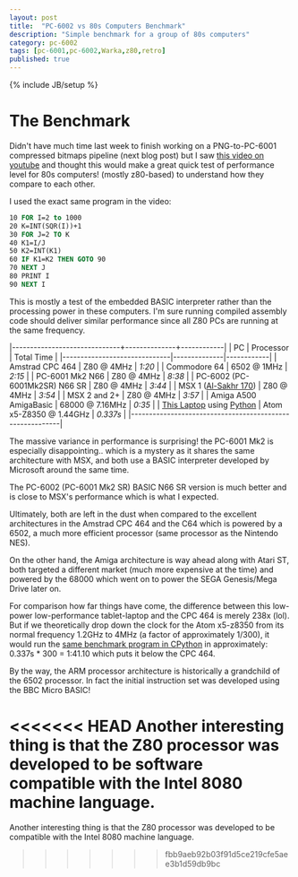 ```yaml
---
layout: post
title:  "PC-6002 vs 80s Computers Benchmark"
description: "Simple benchmark for a group of 80s computers"
category: pc-6002
tags: [pc-6001,pc-6002,Warka,z80,retro]
published: true
---
```


{% include JB/setup %}

[asmblit_gif]: {{site.baseurl}}assets/photos/pc6002/asmblit.gif
[blitz_demo_gif]: {{site.baseurl}}assets/photos/pc6002/blitz_demo.gif
[mode3_text_gif]: {{site.baseurl}}assets/photos/pc6002/mode3_text.gif

# The Benchmark

Didn't have much time last week to finish working on a PNG-to-PC-6001 compressed bitmaps pipeline (next blog post) but I saw [this video on youtube](https://www.youtube.com/watch?v=pxye-RbKFpY) and thought this would make a great quick test of performance level for 80s computers! (mostly z80-based) to understand how they compare to each other.

I used the exact same program in the video:

~~~~ vb
10 FOR I=2 to 1000
20 K=INT(SQR(I))+1
30 FOR J=2 TO K
40 K1=I/J
50 K2=INT(K1)
60 IF K1=K2 THEN GOTO 90
70 NEXT J
80 PRINT I
90 NEXT I
~~~~

This is mostly a test of the embedded BASIC interpreter rather than the processing power in these computers. I'm sure running compiled assembly code should deliver similar performance since all Z80 PCs are running at the same frequency.

|------------------------------+--------------+------------|
| PC                           | Processor    | Total Time |
|------------------------------|--------------|------------|
| Amstrad CPC 464              | Z80 @ 4MHz   | *1:20*     |
| Commodore 64                 | 6502 @ 1MHz  | *2:15*     |
| PC-6001 Mk2 N66              | Z80 @ 4MHz   | *8:38*     |
| PC-6002 (PC-6001Mk2SR) N66 SR | Z80 @ 4MHz   | *3:44*     |
| MSX 1 ([Al-Sakhr 170](https://en.wikipedia.org/wiki/Sakhr_Computers)) | Z80 @ 4MHz | *3:54* |
| MSX 2 and 2+                 | Z80 @ 4MHz   | *3:57*     |
| Amiga A500 AmigaBasic        | 68000 @ 7.16MHz | *0:35*  |
| [This Laptop](https://www.asus.com/2-in-1-PCs/ASUS-Transformer-Mini-T102HA/specifications/) using [Python](https://pastebin.com/0RN4fb0p) | Atom x5-Z8350 @ 1.44GHz | *0.337s* |
|----------------------------------------------------------|


The massive variance in performance is surprising! the PC-6001 Mk2 is especially disappointing.. which is a mystery as it shares the same architecture with MSX, and both use a BASIC interpreter developed by Microsoft around the same time.

The PC-6002 (PC-6001 Mk2 SR) BASIC N66 SR version is much better and is close to MSX's performance which is what I expected.

Ultimately, both are left in the dust when compared to the excellent architectures in the Amstrad CPC 464 and the C64 which is powered by a 6502, a much more efficient processor (same processor as the Nintendo NES).

On the other hand, the Amiga architecture is way ahead along with Atari ST, both targeted a different market (much more expensive at the time) and powered by the 68000 which went on to power the SEGA Genesis/Mega Drive later on. 

For comparison how far things have come, the difference between this low-power low-performance tablet-laptop and the CPC 464 is merely 238x (lol). But if we theoretically drop down the clock for the Atom x5-z8350 from its normal frequency 1.2GHz to 4MHz (a factor of approximately 1/300), it would run the [same benchmark program in CPython](https://pastebin.com/0RN4fb0p) in approximately: 0.337s * 300 = 1:41.10 which puts it below the CPC 464.

By the way, the ARM processor architecture is historically a grandchild of the 6502 processor. In fact the initial instruction set was developed using the BBC Micro BASIC!

<<<<<<< HEAD
Another interesting thing is that the Z80 processor was developed to be software compatible with the Intel 8080 machine language.
=======
Another interesting thing is that the Z80 processor was developed to be compatible with the Intel 8080 machine language.
>>>>>>> fbb9aeb92b03f91d5ce219cfe5aee3b1d59db9bc
